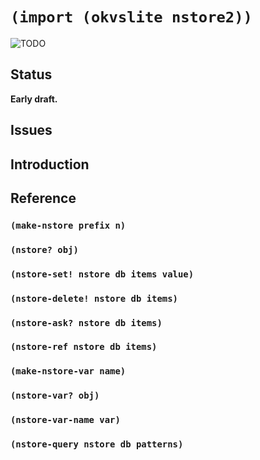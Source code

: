 # `(import (okvslite nstore2))`

![TODO](TODO)

## Status

**Early draft.**

## Issues

## Introduction

## Reference

### `(make-nstore prefix n)`

### `(nstore? obj)`

### `(nstore-set! nstore db items value)`

### `(nstore-delete! nstore db items)`

### `(nstore-ask? nstore db items)`

### `(nstore-ref nstore db items)`

### `(make-nstore-var name)`

### `(nstore-var? obj)`

### `(nstore-var-name var)`

### `(nstore-query nstore db patterns)`
